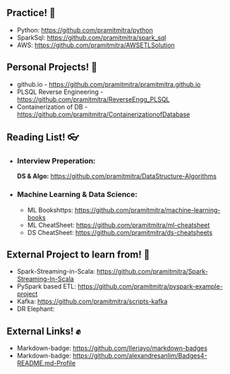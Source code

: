 ## Practice! 👋

- Python: https://github.com/pramitmitra/python
- SparkSql: https://github.com/pramitmitra/spark_sql
- AWS: https://github.com/pramitmitra/AWSETLSolution

## Personal Projects! 👊
- github.io - https://github.com/pramitmitra/pramitmitra.github.io
- PLSQL Reverse Engineering - https://github.com/pramitmitra/ReverseEngg_PLSQL
- Containerization of DB - https://github.com/pramitmitra/ContainerizationofDatabase

## Reading List! 👓
  * ### Interview Preperation:
    **DS & Algo:** https://github.com/pramitmitra/DataStructure-Algorithms
    
  * ### Machine Learning & Data Science:
    - ML Bookshttps: https://github.com/pramitmitra/machine-learning-books
    - ML CheatSheet: https://github.com/pramitmitra/ml-cheatsheet
    - DS CheatSheet: https://github.com/pramitmitra/ds-cheatsheets


## External Project to learn from! 🙏
- Spark-Streaming-in-Scala: https://github.com/pramitmitra/Spark-Streaming-In-Scala
- PySpark based ETL: https://github.com/pramitmitra/pyspark-example-project
- Kafka: https://github.com/pramitmitra/scripts-kafka
- DR Elephant: 

## External Links! ✊
- Markdown-badge: https://github.com/Ileriayo/markdown-badges
- Markdown-badge: https://github.com/alexandresanlim/Badges4-README.md-Profile


